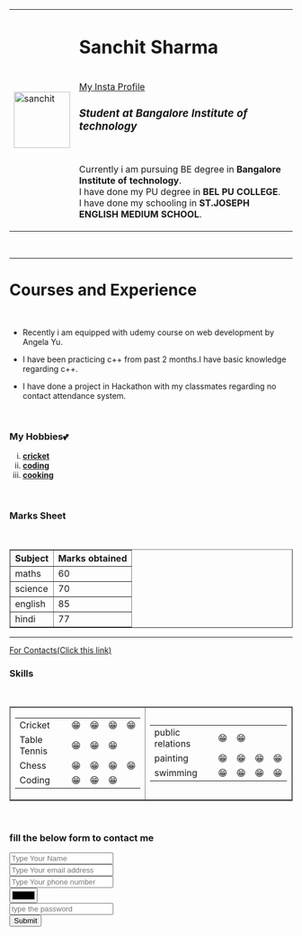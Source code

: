 <!DOCTYPE html>
<html lang="en">
<head>
    <meta charset="UTF-8">
    <meta http-equiv="X-UA-Compatible" content="IE=edge">
    <meta name="viewport" content="width=device-width, initial-scale=1.0">
    <title>SANCHIT'S WEBPAGE</title>
</head>
<body>
    <table cellspacing="30">
        <tr>
            <td><img src="https://th.bing.com/th/id/R.c41cb8d73593b1e612afb66608ff6b11?rik=j6U5tlG8Gti8OQ&riu=http%3a%2f%2fim.rediff.com%2fmovies%2f2019%2fdec%2f24hritik1.jpg&ehk=klExdH0jZotU8lgokItQQxORxhOvaMAswCGRwa3ty84%3d&risl=&pid=ImgRaw&r=0" alt="sanchit" width="100" height="100"></td>
            <td><h1><strong>Sanchit Sharma</strong></h1>
                <br>
                <a href="https://www.instagram.com/sanchit_8_2003/">My Insta Profile</a>
                <h3><em><strong>Student at Bangalore Institute of technology</strong></em></h3>
                <br>
                <p>
                    Currently i am pursuing BE degree in <strong>Bangalore Institute of technology</strong>.
                    <br>
                    I have done my PU degree in <strong>BEL PU COLLEGE</strong>.
                    <br>
                    I have done my schooling in <strong>ST.JOSEPH ENGLISH MEDIUM SCHOOL</strong>.
                </p></td>
        </tr>
    </table>
    <br>
    <hr size="3">
    <h1>Courses and Experience</h1>
    <br>
    <ul>
        <li>
            <p>
                Recently i am equipped with udemy course on web development by Angela Yu.
            </p>
        </li>
        <li>
            <p>
                I have been practicing c++ from past 2 months.I have basic knowledge regarding c++.
            </p>
        </li>
        <li>
            <p>
                I have done a project in Hackathon with my classmates regarding no contact attendance system.
            </p>
        </li>
    </ul>
    <br>
    <h3><strong>My Hobbies💕</strong></h3>
    <ol type="i">
        <li>
            <strong><a href="cricket.txt">cricket</a></strong>
        </li>
        <li>
            <strong><a href="coding.txt">coding</a></strong>
        </li>
        <li>
            <strong><a href="contact.txt">cooking</a></strong>
        </li>
    </ol>
    <br>
    <h3>Marks Sheet</h3>
    <table border="1">
        <thead>
            <tr>
                <th>Subject</th>
                <th>Marks obtained</th>
            </tr>
        </thead>
        <tr>
            <td>
                maths
            </td>
            <td>
                60
            </td>
        </tr>
        <br>
        <tr>
            <td>
                science
            </td>
            <td>
                70
            </td>
        </tr>
        <tr>
            <td>
                 english
            </td>
            <td>
                85
            </td>
        </tr>
        <tr>
            <td>
                hindi
            </td>
            <td>
                77
            </td>
        </tr>
    </table>
    <hr>
    <a href="contact.html">For Contacts(Click this link)</a>
    <br>
    <h3>Skills</h3>
    <br>
    <table border="1">
        <tr>
            <td><table>
                <tr>
                    <td>Cricket</td>
                    <td>😁</td>
                    <td>😁</td>
                    <td>😁</td>
                    <td>😁</td>
                </tr>
                <tr>
                    <td>Table Tennis</td>
                    <td>😁</td>
                    <td>😁</td>
                    <td>😁</td>
                </tr>
                <tr>
                    <td>Chess</td>
                    <td>😁</td>
                    <td>😁</td>
                    <td>😁</td>
                    <td>😁</td>
                </tr>
                <tr>
                    <td>Coding</td>
                    <td>😁</td>
                    <td>😁</td>
                    <td>😁</td>
                </tr>
            </table></td>
            <td>
                <table>
                    <tr>
                        <td>public relations</td>
                        <td>😁</td>
                        <td>😁</td>
                    </tr>
                    <tr>
                        <td>painting</td>
                        <td>😁</td>
                        <td>😁</td>
                        <td>😁</td>
                        <td>😁</td>
                    </tr>
                    <tr>
                        <td>swimming</td>
                        <td>😁</td>
                        <td>😁</td>
                        <td>😁</td>
                        <td>😁</td>
                    </tr>
                </table>
            </td>
        </tr>
    </table>
    <br>
    <h3>fill the below form to contact me</h3>
    <form>
        <input placeholder="Type Your Name" type="text">
        <br>
        <input placeholder="Type Your email address" type="text">
        <br>
        <input placeholder="Type Your phone number" type="text">
        <br>
        <input type="color">
        <br>
        <input type="password" placeholder="type the password">
        <br>
        <input type="submit">
    </form>
</body>
</html>
